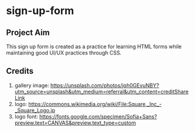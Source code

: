 # sign-up-form

## Project Aim
This sign up form is created as a practice for learning HTML forms while maintaining good UI/UX practices through CSS.

## Credits
1. gallery image: https://unsplash.com/photos/jqh0GEvuNBY?utm_source=unsplash&utm_medium=referral&utm_content=creditShareLink
2. logo: https://commons.wikimedia.org/wiki/File:Square,_Inc_-_Square_Logo.jp
3. logo font: https://fonts.google.com/specimen/Sofia+Sans?preview.text=CANVAS&preview.text_type=custom